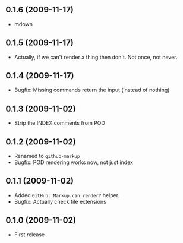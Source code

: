 ## 0.1.6 (2009-11-17)

* mdown

## 0.1.5 (2009-11-17)

* Actually, if we can't render a thing then don't. Not once, not never.

## 0.1.4 (2009-11-17)

* Bugfix: Missing commands return the input (instead of nothing)

## 0.1.3 (2009-11-02)

* Strip the INDEX comments from POD

## 0.1.2 (2009-11-02)

* Renamed to `github-markup`
* Bugfix: POD rendering works now, not just index

## 0.1.1 (2009-11-02)

* Added `GitHub::Markup.can_render?` helper.
* Bugfix: Actually check file extensions

## 0.1.0 (2009-11-02)

* First release
